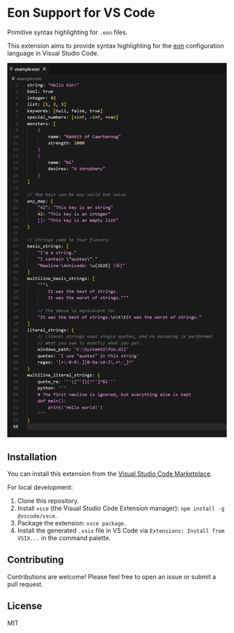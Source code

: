 # Eon Support for VS Code

Primitive syntax highlighting for `.eon` files.

This extension aims to provide syntax highlighting for the [eon](https://github.com/emilk/eon) configuration language in Visual Studio Code.


![EON Syntax Highlighting Screenshot](./assets/images/example_highlighting_v3.png) 


## Installation

You can install this extension from the [Visual Studio Code Marketplace](https://marketplace.visualstudio.com/items?itemName=mh1.vscode-eon).

For local development:

1.  Clone this repository.
2.  Install `vsce` (the Visual Studio Code Extension manager): `npm install -g @vscode/vsce`.
3.  Package the extension: `vsce package`.
4.  Install the generated `.vsix` file in VS Code via `Extensions: Install from VSIX...` in the command palette.

## Contributing

Contributions are welcome! Please feel free to open an issue or submit a pull request.

## License

MIT

